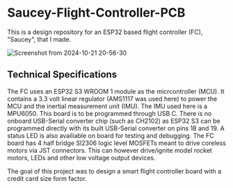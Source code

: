 # Saucey-Flight-Controller-PCB
This is a design repository for an ESP32 based flight controller (FC), "Saucey", that I made. 


![Screenshot from 2024-10-21 20-56-30](https://github.com/user-attachments/assets/f89a6778-a77d-4090-91f1-0a533f3f61ec)

## Technical Specifications
The FC uses an ESP32 S3 WROOM 1 module as the micrcontroller (MCU). It contains a 3.3 volt linear regulator (AMS1117 was used here) to power the MCU and the inertial measurement unit (IMU). The IMU used here is a MPU6050. This board is to be programmed through USB C. There is no onboard USB-Serial converter chip (such as CH2102) as ESP32 S3 can be programmed directly with its built USB-Serial converter on pins 18 and 19. A status LED is also availiable on board for testing and debugging. The FC board has 4 half bridge SI2306 logic level MOSFETs meant to drive coreless motors via JST connectors. This can however drive/ignite model rocket motors, LEDs and other low voltage output devices.

The goal of this project was to design a smart flight controller board with a credit card size form factor.
